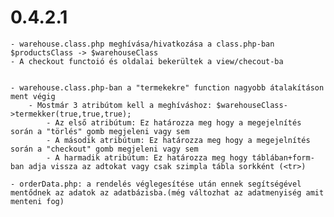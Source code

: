 # 0.4.2.1

    - warehouse.class.php meghívása/hivatkozása a class.php-ban $productsClass -> $warehouseClass
    - A checkout functoió és oldalai bekerültek a view/checout-ba


    - warehouse.class.php-ban a "termekekre" function nagyobb átalakításon ment végig
        - Mostmár 3 atribútom kell a meghíváshoz: $warehouseClass->termekker(true,true,true);
            - Az első atribútum: Ez határozza meg hogy a megejelnítés során a "törlés" gomb megjeleni vagy sem
            - A második atribútum: Ez határozza meg hogy a megejelnítés során a "checkout" gomb megjeleni vagy sem
            - A harmadik atribútum: Ez határozza meg hogy táblában+form-ban adja vissza az adtokat vagy csak szimpla tábla sorkként (<tr>)

    - orderData.php: a rendelés véglegesítése után ennek segítségével mentődnek az adatok az adatbázisba.(még változhat az adatmenyiség amit menteni fog)

